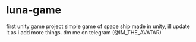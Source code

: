 # luna-game
first unity game project
simple game of space ship made in unity, ill update it as i add more things.
dm me on telegram (@IM_THE_AVATAR)
